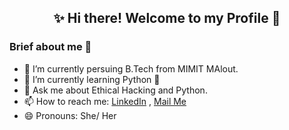 <h2 align ="center"> ✨ Hi there! Welcome to my Profile 👋 </h2>


<h3 align ="left"> Brief about me 👧 </h3>


- 🔭 I’m currently persuing B.Tech from MIMIT MAlout.
- 🌱 I’m currently learning Python 💙
- 💬 Ask me about Ethical Hacking and Python.
- 📫 How to reach me: [LinkedIn](https://www.linkedin.com/in/kamaljeetkaur-/) , [Mail Me](kamaljeetkaur5400@gmail.com )
- 😄 Pronouns: She/ Her
